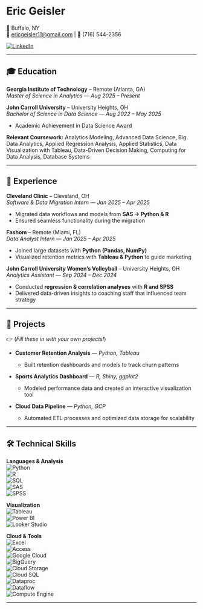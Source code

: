 # Eric Geisler

📍 Buffalo, NY  
📧 [ericgeisler11@gmail.com](mailto:ericgeisler11@gmail.com) | 📱 (716) 544-2356 <br>

[![LinkedIn](https://img.shields.io/badge/LinkedIn-0A66C2?style=for-the-badge&logo=linkedin&logoColor=white)](https://linkedin.com/in/ericgeisler/)

---

## 🎓 Education  

**Georgia Institute of Technology** – Remote (Atlanta, GA)  
*Master of Science in Analytics* — *Aug 2025 – Present*  

**John Carroll University** – University Heights, OH  
*Bachelor of Science in Data Science* — *Aug 2022 – May 2025*    
- Academic Achievement in Data Science Award  

**Relevant Coursework:** Analytics Modeling, Advanced Data Science, Big Data Analytics, Applied Regression Analysis, Applied Statistics, Data Visualization with Tableau, Data-Driven Decision Making, Computing for Data Analysis, Database Systems

---

## 💼 Experience  

**Cleveland Clinic** – Cleveland, OH  
*Software & Data Migration Intern* — *Jan 2025 – Apr 2025*  
- Migrated data workflows and models from **SAS → Python & R**  
- Ensured seamless functionality during the migration  

**Fashom** – Remote (Miami, FL)  
*Data Analyst Intern* — *Jan 2025 – Apr 2025*  
- Joined large datasets with **Python (Pandas, NumPy)**  
- Visualized retention metrics with **Tableau & Python** to guide marketing  

**John Carroll University Women’s Volleyball** – University Heights, OH  
*Analytics Assistant* — *Sep 2024 – Dec 2024*  
- Conducted **regression & correlation analyses** with **R and SPSS**  
- Delivered data-driven insights to coaching staff that influenced team strategy 

---

## 📂 Projects  

👉 (*Fill these in with your own projects!*)  

- **Customer Retention Analysis** — *Python, Tableau*  
  - Built retention dashboards and models to track churn patterns  

- **Sports Analytics Dashboard** — *R, Shiny, ggplot2*  
  - Modeled performance data and created an interactive visualization tool  

- **Cloud Data Pipeline** — *Python, GCP*  
  - Automated ETL processes and optimized data storage for scalability  

---

## 🛠️ Technical Skills  

**Languages & Analysis**  
![Python](https://img.shields.io/badge/Python-3776AB?style=for-the-badge&logo=python&logoColor=white)  
![R](https://img.shields.io/badge/R-276DC3?style=for-the-badge&logo=r&logoColor=white)  
![SQL](https://img.shields.io/badge/SQL-336791?style=for-the-badge&logo=postgresql&logoColor=white)  
![SAS](https://img.shields.io/badge/SAS-004B87?style=for-the-badge&logo=sas&logoColor=white)  
![SPSS](https://img.shields.io/badge/SPSS-052FAD?style=for-the-badge&logo=ibm&logoColor=white)  

**Visualization**  
![Tableau](https://img.shields.io/badge/Tableau-E97627?style=for-the-badge&logo=tableau&logoColor=white)  
![Power BI](https://img.shields.io/badge/Power%20BI-F2C811?style=for-the-badge&logo=powerbi&logoColor=black)  
![Looker Studio](https://img.shields.io/badge/Looker%20Studio-4285F4?style=for-the-badge&logo=looker&logoColor=white)  

**Cloud & Tools**  
![Excel](https://img.shields.io/badge/Excel-217346?style=for-the-badge&logo=microsoftexcel&logoColor=white)  
![Access](https://img.shields.io/badge/Access-A4373A?style=for-the-badge&logo=microsoftaccess&logoColor=white)  
![Google Cloud](https://img.shields.io/badge/Google%20Cloud-4285F4?style=for-the-badge&logo=googlecloud&logoColor=white)  
![BigQuery](https://img.shields.io/badge/BigQuery-669DF6?style=for-the-badge&logo=googlebigquery&logoColor=white)  
![Cloud Storage](https://img.shields.io/badge/Cloud%20Storage-1a73e8?style=for-the-badge&logo=googlecloud&logoColor=white)  
![Cloud SQL](https://img.shields.io/badge/Cloud%20SQL-4285F4?style=for-the-badge&logo=googlecloud&logoColor=white)  
![Dataproc](https://img.shields.io/badge/Dataproc-4285F4?style=for-the-badge&logo=googlecloud&logoColor=white)  
![Dataflow](https://img.shields.io/badge/Dataflow-4285F4?style=for-the-badge&logo=googlecloud&logoColor=white)  
![Compute Engine](https://img.shields.io/badge/Compute%20Engine-4285F4?style=for-the-badge&logo=googlecloud&logoColor=white)  
 

---


